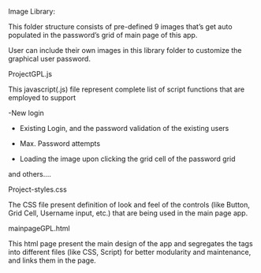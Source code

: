 Image Library:

This folder structure consists of pre-defined 9 images that’s get auto populated in the password’s grid of main page of this app.

User can include their own images in this library folder to customize the graphical user password.

 

ProjectGPL.js

This javascript(.js) file represent complete list of script functions that are employed to support

-New login

- Existing Login, and the password validation of the existing users

- Max. Password attempts

- Loading the image upon clicking the grid cell of the password grid

and others….

 

Project-styles.css

The CSS file present definition of look and feel of the controls (like Button, Grid Cell, Username input, etc.) that are being used in the main page app.

 

mainpageGPL.html

This html page present the main design of the app and segregates the tags into different files (like CSS, Script) for better modularity and maintenance, and links them in the page.

 
